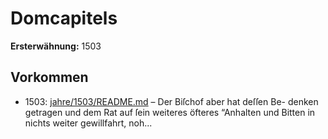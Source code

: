 # Domcapitels

**Ersterwähnung:** 1503

## Vorkommen
- 1503: [jahre/1503/README.md](../jahre/1503/README.md) – Der Biſchof aber hat deſſen Be-
denken getragen und dem Rat auf ſein weiteres öfteres
“Anhalten und Bitten in nichts weiter gewillfahrt, noh...
